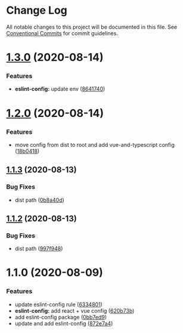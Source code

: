 # Change Log

All notable changes to this project will be documented in this file.
See [Conventional Commits](https://conventionalcommits.org) for commit guidelines.

# [1.3.0](https://github.com/daint2git/daint2-configs/compare/v1.2.0...v1.3.0) (2020-08-14)


### Features

* **eslint-config:** update env ([8641740](https://github.com/daint2git/daint2-configs/commit/864174091ce4c80ef6304808019ffc9e1274c980))





# [1.2.0](https://github.com/daint2git/daint2-configs/compare/v1.1.3...v1.2.0) (2020-08-14)


### Features

* move config from dist to root and add vue-and-typescript config ([18b0418](https://github.com/daint2git/daint2-configs/commit/18b0418be4832df11d8ec450a7351ad22d8bbdbe))





## [1.1.3](https://github.com/daint2git/daint2-configs/compare/v1.1.2...v1.1.3) (2020-08-13)


### Bug Fixes

* dist path ([0b8a40d](https://github.com/daint2git/daint2-configs/commit/0b8a40d4b026260f41df23acaff511425191f546))





## [1.1.2](https://github.com/daint2git/daint2-configs/compare/v1.1.1...v1.1.2) (2020-08-13)


### Bug Fixes

* dist path ([997f948](https://github.com/daint2git/daint2-configs/commit/997f948c5ddf4b1530b3986cf729aa9fbd4c5367))





# 1.1.0 (2020-08-09)


### Features

* update eslint-config rule ([6334801](https://github.com/daint2git/daint2-configs/commit/6334801dfdb10d713d062354981c7fcc7cb95a80))
* **eslint-config:** add react + vue config ([620b73b](https://github.com/daint2git/daint2-configs/commit/620b73bde9477d2aae63b06d731e9b0f4c2edcd2))
* add eslint-config package ([0bb7ed9](https://github.com/daint2git/daint2-configs/commit/0bb7ed97be88dc3fdd18562f93de7774b69d059e))
* update and add eslint-config ([872e7a4](https://github.com/daint2git/daint2-configs/commit/872e7a4f76375921a375195aa99c910de151d7a2))
